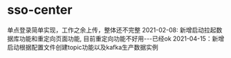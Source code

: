 # sso-center
单点登录简单实现，工作之余上传，整体还不完整
 2021-02-08: 新增启动拉起数据库功能和重定向页面功能, 目前重定向功能不好用---已经ok
 2021-04-15：新增启动根据配置文件创建topic功能以及kafka生产数据实例
